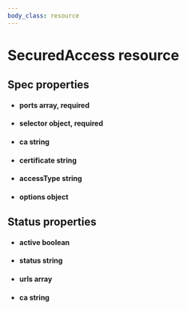 ```yaml
---
body_class: resource
---
```


# SecuredAccess resource

<section>

</section>

<section>

## Spec properties

- <h4 id="ports">ports <span class="property-info">array, required</span></h4>

- <h4 id="selector">selector <span class="property-info">object, required</span></h4>

- <h4 id="ca">ca <span class="property-info">string</span></h4>

- <h4 id="certificate">certificate <span class="property-info">string</span></h4>

- <h4 id="accesstype">accessType <span class="property-info">string</span></h4>

- <h4 id="options">options <span class="property-info">object</span></h4>

</section>

<section>

## Status properties

- <h4 id="active">active <span class="property-info">boolean</span></h4>

- <h4 id="status">status <span class="property-info">string</span></h4>

- <h4 id="urls">urls <span class="property-info">array</span></h4>

- <h4 id="ca">ca <span class="property-info">string</span></h4>

</section>
